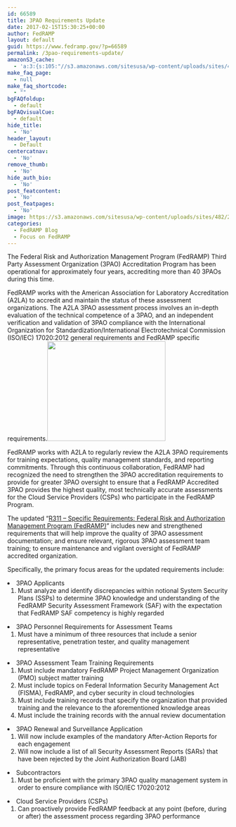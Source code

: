 ```yaml
---
id: 66589
title: 3PAO Requirements Update
date: 2017-02-15T15:30:25+00:00
author: FedRAMP
layout: default
guid: https://www.fedramp.gov/?p=66589
permalink: /3pao-requirements-update/
amazonS3_cache:
  - 'a:3:{s:105:"//s3.amazonaws.com/sitesusa/wp-content/uploads/sites/482/2017/02/Screen-Shot-2017-02-16-at-2.56.26-PM.png";i:66590;s:72:"//www.fedramp.gov/files/2017/02/Screen-Shot-2017-02-16-at-2.56.26-PM.png";i:66590;s:41:"//www.a2la.org/requirements/a2la_r311.pdf";a:1:{s:9:"timestamp";i:1498485261;}}'
make_faq_page:
  - null
make_faq_shortcode:
  - ""
bgFAQfoldup:
  - default
bgFAQvisualCue:
  - default
hide_title:
  - 'No'
header_layout:
  - Default
centercatnav:
  - 'No'
remove_thumb:
  - 'No'
hide_auth_bio:
  - 'No'
post_featcontent:
  - 'No'
post_featpages:
  - 'No'
image: https://s3.amazonaws.com/sitesusa/wp-content/uploads/sites/482/2017/02/Screen-Shot-2017-02-16-at-2.56.26-PM.png
categories:
  - FedRAMP Blog
  - Focus on FedRAMP
---
```

The Federal Risk and Authorization Management Program (FedRAMP) Third Party Assessment Organization (3PAO) Accreditation Program has been operational for approximately four years, accrediting more than 40 3PAOs during this time.

FedRAMP works with the American Association for Laboratory Accreditation (A2LA) to accredit and maintain the status of these assessment organizations. The A2LA 3PAO assessment process involves an in-depth evaluation of the technical competence of a 3PAO, and an independent verification and validation of 3PAO compliance with the International Organization for Standardization/International Electrotechnical Commission (ISO/IEC) 17020:2012 general requirements and FedRAMP specific requirements.<a href="https://s3.amazonaws.com/sitesusa/wp-content/uploads/sites/482/2017/02/Screen-Shot-2017-02-16-at-2.56.26-PM.png"><img class="size-full wp-image-66590 alignright" src="https://s3.amazonaws.com/sitesusa/wp-content/uploads/sites/482/2017/02/Screen-Shot-2017-02-16-at-2.56.26-PM.png" alt="" width="269" height="226" /></a>

FedRAMP works with A2LA to regularly review the A2LA 3PAO requirements for training expectations, quality management standards, and reporting commitments. Through this continuous collaboration, FedRAMP had recognized the need to strengthen the 3PAO accreditation requirements to provide for greater 3PAO oversight to ensure that a FedRAMP Accredited 3PAO provides the highest quality, most technically accurate assessments for the Cloud Service Providers (CSPs) who participate in the FedRAMP Program.

The updated “[R311 &#8211; Specific Requirements: Federal Risk and Authorization Management Program (FedRAMP)](https://www.a2la.org/requirements/a2la_r311.pdf)” includes new and strengthened requirements that will help improve the quality of 3PAO assessment documentation; and ensure relevant, rigorous 3PAO assessment team training; to ensure maintenance and vigilant oversight of FedRAMP accredited organization. 

Specifically, the primary focus areas for the updated requirements include:

<li style="font-weight: 400">
  3PAO Applicants  <ol>
    <li style="font-weight: 400">
      Must analyze and identify discrepancies within notional System Security Plans (SSPs) to determine 3PAO knowledge and understanding of the FedRAMP Security Assessment Framework (SAF) with the expectation that FedRAMP SAF competency is highly regarded
    </li>
  </ol>
</li>

<li style="font-weight: 400">
  3PAO Personnel Requirements for Assessment Teams <ol>
    <li style="font-weight: 400">
      Must have a minimum of three resources that include a senior representative, penetration tester, and quality management representative
    </li>
  </ol>
</li>

<li style="font-weight: 400">
  3PAO Assessment Team Training Requirements <ol>
    <li style="font-weight: 400">
      Must include mandatory FedRAMP Project Management Organization (PMO) subject matter training
    </li>
    <li style="font-weight: 400">
      Must include topics on Federal Information Security Management Act (FISMA), FedRAMP, and cyber security in cloud technologies
    </li>
    <li style="font-weight: 400">
      Must include training records that specify the organization that provided training and the relevance to the aforementioned knowledge areas
    </li>
    <li style="font-weight: 400">
      Must include the training records with the annual review documentation
    </li>
  </ol>
</li>

<li style="font-weight: 400">
  3PAO Renewal and Surveillance Application <ol>
    <li style="font-weight: 400">
      Will now include examples of the mandatory After-Action Reports for each engagement
    </li>
    <li style="font-weight: 400">
      Will now include a list of all Security Assessment Reports (SARs) that have been rejected by the Joint Authorization Board (JAB)
    </li>
  </ol>
</li>

<li style="font-weight: 400">
  Subcontractors <ol>
    <li style="font-weight: 400">
      Must be proficient with the primary 3PAO quality management system in order to ensure compliance with ISO/IEC 17020:2012
    </li>
  </ol>
</li>

<li style="font-weight: 400">
  Cloud Service Providers (CSPs) <ol>
    <li style="font-weight: 400">
      Can proactively provide FedRAMP feedback at any point (before, during or after) the assessment process regarding 3PAO performance
    </li>
  </ol>
</li>